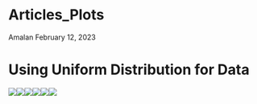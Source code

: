 Articles_Plots
================
Amalan
February 12, 2023

# Using Uniform Distribution for Data

![](Articles_files/figure-gfm/combine%20data%20and%20plot-1.png)<!-- -->![](Articles_files/figure-gfm/combine%20data%20and%20plot-2.png)<!-- -->![](Articles_files/figure-gfm/combine%20data%20and%20plot-3.png)<!-- -->![](Articles_files/figure-gfm/combine%20data%20and%20plot-4.png)<!-- -->![](Articles_files/figure-gfm/combine%20data%20and%20plot-5.png)<!-- -->![](Articles_files/figure-gfm/combine%20data%20and%20plot-6.png)<!-- -->
